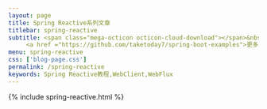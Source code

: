 ```yaml
---
layout: page
title: Spring Reactive系列文章
titlebar: spring-reactive
subtitle: <span class="mega-octicon octicon-cloud-download"></span>&nbsp;&nbsp;
     <a href ="https://github.com/taketoday7/spring-boot-examples">更多Spring Reactive精选教程，<font color="#EB9439">点我</font>查看！</a><br/>
menu: spring-reactive
css: ['blog-page.css']
permalink: /spring-reactive
keywords: Spring Reactive教程,WebClient,WebFlux
---
```


{% include spring-reactive.html %}
